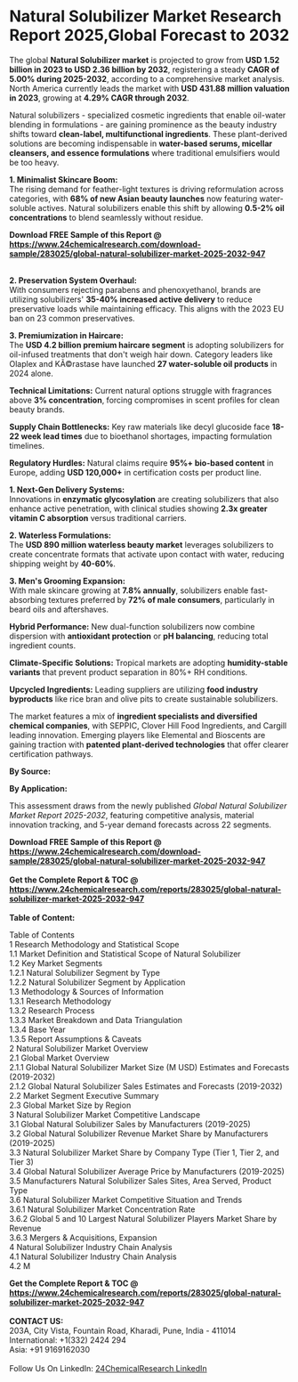 <h1>Natural Solubilizer Market Research Report 2025,Global Forecast to 2032</h1><p>The global <strong>Natural Solubilizer market</strong> is projected to grow from <strong>USD 1.52 billion in 2023 to USD 2.36 billion by 2032</strong>, registering a steady <strong>CAGR of 5.00% during 2025-2032</strong>, according to a comprehensive market analysis. North America currently leads the market with <strong>USD 431.88 million valuation in 2023</strong>, growing at <strong>4.29% CAGR through 2032</strong>.</p><p>Natural solubilizers - specialized cosmetic ingredients that enable oil-water blending in formulations - are gaining prominence as the beauty industry shifts toward <strong>clean-label, multifunctional ingredients</strong>. These plant-derived solutions are becoming indispensable in <strong>water-based serums, micellar cleansers, and essence formulations</strong> where traditional emulsifiers would be too heavy.</p><p><strong>1. Minimalist Skincare Boom:</strong><br>
The rising demand for feather-light textures is driving reformulation across categories, with <strong>68% of new Asian beauty launches</strong> now featuring water-soluble actives. Natural solubilizers enable this shift by allowing <strong>0.5-2% oil concentrations</strong> to blend seamlessly without residue.</p><div><b>Download FREE Sample of this Report @ 
            <a href="https://www.24chemicalresearch.com/download-sample/283025/global-natural-solubilizer-market-2025-2032-947">
            https://www.24chemicalresearch.com/download-sample/283025/global-natural-solubilizer-market-2025-2032-947</a></b></div><br><p><strong>2. Preservation System Overhaul:</strong><br>
With consumers rejecting parabens and phenoxyethanol, brands are utilizing solubilizers' <strong>35-40% increased active delivery</strong> to reduce preservative loads while maintaining efficacy. This aligns with the 2023 EU ban on 23 common preservatives.</p><p><strong>3. Premiumization in Haircare:</strong><br>
The <strong>USD 4.2 billion premium haircare segment</strong> is adopting solubilizers for oil-infused treatments that don't weigh hair down. Category leaders like Olaplex and KÃ©rastase have launched <strong>27 water-soluble oil products</strong> in 2024 alone.</p><p><strong>Technical Limitations:</strong> Current natural options struggle with fragrances above <strong>3% concentration</strong>, forcing compromises in scent profiles for clean beauty brands.</p><p><strong>Supply Chain Bottlenecks:</strong> Key raw materials like decyl glucoside face <strong>18-22 week lead times</strong> due to bioethanol shortages, impacting formulation timelines.</p><p><strong>Regulatory Hurdles:</strong> Natural claims require <strong>95%+ bio-based content</strong> in Europe, adding <strong>USD 120,000+</strong> in certification costs per product line.</p><p><strong>1. Next-Gen Delivery Systems:</strong><br>
Innovations in <strong>enzymatic glycosylation</strong> are creating solubilizers that also enhance active penetration, with clinical studies showing <strong>2.3x greater vitamin C absorption</strong> versus traditional carriers.</p><p><strong>2. Waterless Formulations:</strong><br>
The <strong>USD 890 million waterless beauty market</strong> leverages solubilizers to create concentrate formats that activate upon contact with water, reducing shipping weight by <strong>40-60%</strong>.</p><p><strong>3. Men's Grooming Expansion:</strong><br>
With male skincare growing at <strong>7.8% annually</strong>, solubilizers enable fast-absorbing textures preferred by <strong>72% of male consumers</strong>, particularly in beard oils and aftershaves.</p><p><strong>Hybrid Performance:</strong> New dual-function solubilizers now combine dispersion with <strong>antioxidant protection</strong> or <strong>pH balancing</strong>, reducing total ingredient counts.</p><p><strong>Climate-Specific Solutions:</strong> Tropical markets are adopting <strong>humidity-stable variants</strong> that prevent product separation in 80%+ RH conditions.</p><p><strong>Upcycled Ingredients:</strong> Leading suppliers are utilizing <strong>food industry byproducts</strong> like rice bran and olive pits to create sustainable solubilizers.</p><p>The market features a mix of <strong>ingredient specialists and diversified chemical companies</strong>, with SEPPIC, Clover Hill Food Ingredients, and Cargill leading innovation. Emerging players like Elemental and Bioscents are gaining traction with <strong>patented plant-derived technologies</strong> that offer clearer certification pathways.</p><p><strong>By Source:</strong></p><p><strong>By Application:</strong></p><p>This assessment draws from the newly published <em>Global Natural Solubilizer Market Report 2025-2032</em>, featuring competitive analysis, material innovation tracking, and 5-year demand forecasts across 22 segments.</p><div><b>Download FREE Sample of this Report @ 
            <a href="https://www.24chemicalresearch.com/download-sample/283025/global-natural-solubilizer-market-2025-2032-947">
            https://www.24chemicalresearch.com/download-sample/283025/global-natural-solubilizer-market-2025-2032-947</a></b></div><br><div><b>Get the Complete Report & TOC @ 
            <a href="https://www.24chemicalresearch.com/reports/283025/global-natural-solubilizer-market-2025-2032-947">
            https://www.24chemicalresearch.com/reports/283025/global-natural-solubilizer-market-2025-2032-947</a></b></div><br>
            <b>Table of Content:</b><p>Table of Contents<br />
1 Research Methodology and Statistical Scope<br />
1.1 Market Definition and Statistical Scope of Natural Solubilizer<br />
1.2 Key Market Segments<br />
1.2.1 Natural Solubilizer Segment by Type<br />
1.2.2 Natural Solubilizer Segment by Application<br />
1.3 Methodology & Sources of Information<br />
1.3.1 Research Methodology<br />
1.3.2 Research Process<br />
1.3.3 Market Breakdown and Data Triangulation<br />
1.3.4 Base Year<br />
1.3.5 Report Assumptions & Caveats<br />
2 Natural Solubilizer Market Overview<br />
2.1 Global Market Overview<br />
2.1.1 Global Natural Solubilizer Market Size (M USD) Estimates and Forecasts (2019-2032)<br />
2.1.2 Global Natural Solubilizer Sales Estimates and Forecasts (2019-2032)<br />
2.2 Market Segment Executive Summary<br />
2.3 Global Market Size by Region<br />
3 Natural Solubilizer Market Competitive Landscape<br />
3.1 Global Natural Solubilizer Sales by Manufacturers (2019-2025)<br />
3.2 Global Natural Solubilizer Revenue Market Share by Manufacturers (2019-2025)<br />
3.3 Natural Solubilizer Market Share by Company Type (Tier 1, Tier 2, and Tier 3)<br />
3.4 Global Natural Solubilizer Average Price by Manufacturers (2019-2025)<br />
3.5 Manufacturers Natural Solubilizer Sales Sites, Area Served, Product Type<br />
3.6 Natural Solubilizer Market Competitive Situation and Trends<br />
3.6.1 Natural Solubilizer Market Concentration Rate<br />
3.6.2 Global 5 and 10 Largest Natural Solubilizer Players Market Share by Revenue<br />
3.6.3 Mergers & Acquisitions, Expansion<br />
4 Natural Solubilizer Industry Chain Analysis<br />
4.1 Natural Solubilizer Industry Chain Analysis<br />
4.2 M</p><div><b>Get the Complete Report & TOC @ 
            <a href="https://www.24chemicalresearch.com/reports/283025/global-natural-solubilizer-market-2025-2032-947">
            https://www.24chemicalresearch.com/reports/283025/global-natural-solubilizer-market-2025-2032-947</a></b></div><br><b>CONTACT US:</b><br>
            203A, City Vista, Fountain Road, Kharadi, Pune, India - 411014<br>
            International: +1(332) 2424 294<br>
            Asia: +91 9169162030 <br><br>
            Follow Us On LinkedIn: <a href="https://www.linkedin.com/company/24chemicalresearch/">24ChemicalResearch LinkedIn</a>
